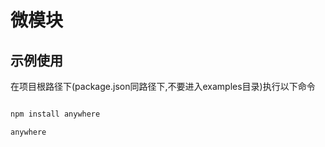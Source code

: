 # 微模块



## 示例使用

在项目根路径下(package.json同路径下,不要进入examples目录)执行以下命令

```sh

npm install anywhere

anywhere

```